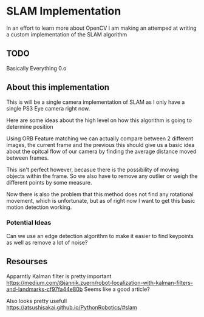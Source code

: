 # SLAM Implementation

In an effort to learn more about OpenCV I am making an attemped at writing a custom implementation of the SLAM algorithm

## TODO 

Basically Everything 0.o

## About this implementation

This is will be a single camera implementation of SLAM as I only have a single PS3 Eye camera right now. 

Here are some ideas about the high level on how this algorithm is going to determine position

Using ORB Feature matching we can actually compare between 2 different images, the current frame and the previous
this should give us a basic idea about the opitcal flow of our camera by finding the average distance moved between frames.

This isn't perfect however, becasue there is the possibility of moving objects within the frame. So we also have to remove any outlier
or weigh the different points by some measure.


Now there is also the problem that this method does not find any rotational movement, which is unfortunate, but as of right now I want to get this basic motion detection working.

### Potential Ideas

Can we use an edge detection algorithm to make it easier to find keypoints as well as remove a lot of noise?

## Resourses
Apparntly Kalman filter is pretty important
https://medium.com/@jannik.zuern/robot-localization-with-kalman-filters-and-landmarks-cf97fa44e80b
Seems like a good article?

Also looks pretty usefull
https://atsushisakai.github.io/PythonRobotics/#slam
